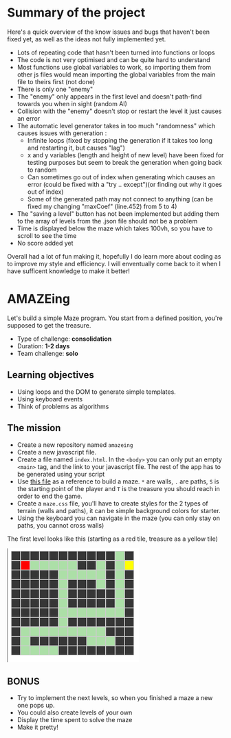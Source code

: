 # Summary of the project
Here's a quick overview of the know issues and bugs that haven't been fixed yet, as well as the ideas not fully implemented yet.
 
 - Lots of repeating code that hasn't been turned into functions or loops
 - The code is not very optimised and can be quite hard to understand
 - Most functions use global variables to work, so importing them from other js files would mean 
 importing the global variables from the main file to theirs first (not done)
 - There is only one "enemy"
 - The "enemy" only appears in the first level and doesn't path-find towards you when in sight (random AI)
 - Collision with the "enemy" doesn't stop or restart the level it just causes an error
 - The automatic level generator takes in too much "randomness" which causes issues with generation :
    - Infinite loops (fixed by stopping the generation if it takes too long and 
    restarting it, but causes "lag")
    - x and y variables (length and height of new level) have been fixed for testing purposes but 
    seem to break the generation when going back to random
    - Can sometimes go out of index when generating which causes an error 
    (could be fixed with a "try .. except")(or finding out why it goes out of index)
    - Some of the generated path may not connect to anything (can be fixed my 
    changing "maxCoef" (line.452) from 5 to 4)
 - The "saving a level" button has not been implemented but adding them to the 
 array of levels from the .json file should not be a problem
 - Time is displayed below the maze which takes 100vh, so you have to scroll to see the time
 - No score added yet

Overall had a lot of fun making it, hopefully I do learn more about coding as to improve my style and efficiency. I will enventually come back to it when I have sufficent knowledge to make it better!


# AMAZEing

Let's build a simple Maze program. You start from a defined position, you're supposed to get the treasure.

- Type of challenge: **consolidation**  
- Duration: **1-2 days**  
- Team challenge: **solo**


## Learning objectives

- Using loops and the DOM to generate simple templates. 
- Using keyboard events
- Think of problems as algorithms

## The mission

- Create a new repository named `amazeing`
- Create a new javascript file.
- Create a file named `index.html`. In the `<body>` you can only put an empty `<main>` tag, and the link to your javascript file. The rest of the app has to be generated using your script
- Use [this file](assets/js/mazes.js) as a reference to build a maze. `*` are walls, `.` are paths, `S` is the starting point of the player and `T` is the treasure you should reach in order to end the game. 
- Create a `maze.css` file, you'll have to create styles for the 2 types of terrain (walls and paths), it can be simple background colors for starter.
- Using the keyboard you can navigate in the maze (you can only stay on paths, you cannot cross walls)


The first level looks like this (starting as a red tile, treasure as a yellow tile)

![maze](assets/img/map.png)

## BONUS

- Try to implement the next levels, so when you finished a maze a new one pops up.
- You could also create levels of your own
- Display the time spent to solve the maze
- Make it pretty!
